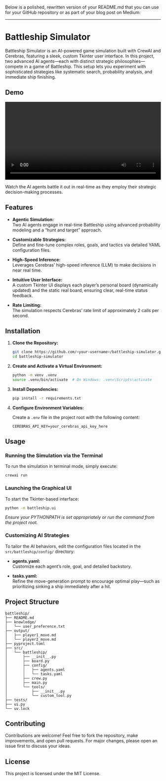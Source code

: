 Below is a polished, rewritten version of your README.md that you can use for your GitHub repository or as part of your blog post on Medium:

---

# Battleship Simulator

Battleship Simulator is an AI-powered game simulation built with CrewAI and Cerebras, featuring a sleek, custom Tkinter user interface. In this project, two advanced AI agents—each with distinct strategic philosophies—compete in a game of Battleship. This setup lets you experiment with sophisticated strategies like systematic search, probability analysis, and immediate ship finishing.

## Demo

<video width="100%" controls>
  <source src="https://github.com/varun1352/BattleSim/assets/Screen%20Recording%202025-02-25%20at%203.40.07%E2%80%AFAM.mov" type="video/quicktime">
  Your browser does not support the video tag.
</video>

Watch the AI agents battle it out in real-time as they employ their strategic decision-making processes.


## Features

- **Agentic Simulation:**  
  Two AI agents engage in real-time Battleship using advanced probability modeling and a “hunt and target” approach.

- **Customizable Strategies:**  
  Define and fine-tune complex roles, goals, and tactics via detailed YAML configuration files.

- **High-Speed Inference:**  
  Leverages Cerebras’ high-speed inference (LLM) to make decisions in near real time.

- **Intuitive User Interface:**  
  A custom Tkinter UI displays each player’s personal board (dynamically updated) and the static real board, ensuring clear, real-time status feedback.

- **Rate Limiting:**  
  The simulation respects Cerebras’ rate limit of approximately 2 calls per second.

## Installation

1. **Clone the Repository:**

   ```bash
   git clone https://github.com/<your-username>/battleship-simulator.git
   cd battleship-simulator
   ```

2. **Create and Activate a Virtual Environment:**

   ```bash
   python -m venv .venv
   source .venv/bin/activate  # On Windows: .venv\Scripts\activate
   ```

3. **Install Dependencies:**

   ```bash
   pip install -r requirements.txt
   ```

4. **Configure Environment Variables:**

   Create a `.env` file in the project root with the following content:

   ```
   CEREBRAS_API_KEY=your_cerebras_api_key_here
   ```

## Usage

### Running the Simulation via the Terminal

To run the simulation in terminal mode, simply execute:

```bash
crewai run
```

### Launching the Graphical UI

To start the Tkinter-based interface:

```bash
python -m battleship.ui
```

*Ensure your PYTHONPATH is set appropriately or run the command from the project root.*

### Customizing AI Strategies

To tailor the AI behaviors, edit the configuration files located in the `src/battleship/config/` directory:

- **agents.yaml:**  
  Customize each agent’s role, goal, and detailed backstory.

- **tasks.yaml:**  
  Refine the move-generation prompt to encourage optimal play—such as prioritizing sinking a ship immediately after a hit.

## Project Structure

```
battleship/
├── README.md
├── knowledge/
│   └── user_preference.txt
├── output/
│   ├── player1_move.md
│   └── player2_move.md
├── pyproject.toml
├── src/
│   └── battleship/
│       ├── __init__.py
│       ├── board.py
│       ├── config/
│       │   ├── agents.yaml
│       │   └── tasks.yaml
│       ├── crew.py
│       ├── main.py
│       └── tools/
│           ├── __init__.py
│           └── custom_tool.py
├── tests/
├── ui.py
└── uv.lock
```

## Contributing

Contributions are welcome! Feel free to fork the repository, make improvements, and open pull requests. For major changes, please open an issue first to discuss your ideas.

## License

This project is licensed under the MIT License.
